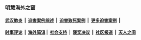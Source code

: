 
### 明慧海外之窗

####  [武汉肺炎](indexes/365.md?t=07181700) &nbsp;|&nbsp;  [迫害案例综述](indexes/328.md?t=07181700) &nbsp;|&nbsp; [迫害致死案例](indexes/277.md?t=07181700)  &nbsp;|&nbsp; [更多迫害案例](indexes/81.md?t=07181700)  &nbsp;|&nbsp; 
####  [时事评论](indexes/19.md?t=07181700) &nbsp;|&nbsp; [海外简讯](indexes/245.md?t=07181700)&nbsp;|&nbsp;  [社会支持](indexes/140.md?t=07181700) &nbsp;|&nbsp; [褒奖决议](indexes/282.md?t=07181700) &nbsp;|&nbsp; [社区报道](indexes/91.md?t=07181700)  &nbsp;|&nbsp; [天人之间](indexes/78.md?t=07181700) 

